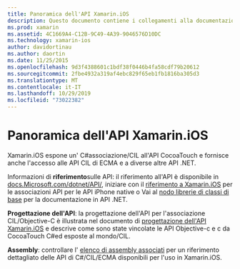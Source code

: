 ```yaml
---
title: Panoramica dell'API Xamarin.iOS
description: Questo documento contiene i collegamenti alla documentazione di riferimento dell'API Novell, una guida che descrive la progettazione dell'API Xamarin.iOS e un elenco di assembly disponibili per l'uso nello sviluppo di Novell.
ms.prod: xamarin
ms.assetid: 4C1669A4-C12B-9C49-4A39-9046576D10DC
ms.technology: xamarin-ios
author: davidortinau
ms.author: daortin
ms.date: 11/25/2015
ms.openlocfilehash: 9d3f4388601c1bdf38f0446b4fa58cdf79b20612
ms.sourcegitcommit: 2fbe4932a319af4ebc829f65eb1fb1816ba305d3
ms.translationtype: MT
ms.contentlocale: it-IT
ms.lasthandoff: 10/29/2019
ms.locfileid: "73022382"
---
```

# <a name="xamarinios-api-overview"></a>Panoramica dell'API Xamarin.iOS

Xamarin.iOS espone un' C#associazione/CIL all'API CocoaTouch e fornisce anche l'accesso alle API CIL di ECMA e a diverse altre API .NET.

 Informazioni di **riferimento**sulle API: il riferimento all'API è disponibile in [docs.Microsoft.com/dotnet/API/](https://docs.microsoft.com/dotnet/api/), iniziare con il [riferimento a Xamarin.iOS](https://docs.microsoft.com/dotnet/api/?view=xamarin-ios-sdk-12) per le associazioni API per le API iPhone native o Vai al [nodo librerie di classi di base](https://docs.microsoft.com/dotnet/api/?view=xamarinios-10.8) per la documentazione in API .NET.

 **Progettazione dell'API**: la progettazione dell'API per l'associazione CIL/Objective-C è illustrata nel documento di [progettazione dell'API Xamarin.iOS](~/ios/internals/api-design/index.md) e descrive come sono state vincolate le API Objective-c e c da CocoaTouch C#ed esposte al mondo/CIL.

 **Assembly**: controllare l' [elenco di assembly associati](~/cross-platform/internals/available-assemblies.md) per un riferimento dettagliato delle API di C#/CIL/ECMA disponibili per l'uso in Xamarin.iOS.
